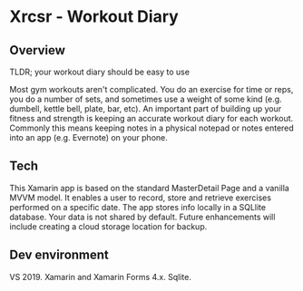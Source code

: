 # Xrcsr - Workout Diary

## Overview
TLDR; your workout diary should be easy to use

Most gym workouts aren't complicated. You do an exercise for time or reps, you do a number of sets, and sometimes use a weight of some kind (e.g. dumbell, kettle bell, plate, bar, etc). An important part of building up your fitness and strength is keeping an accurate workout diary for each workout. Commonly this means keeping notes in a physical notepad or notes entered into an app (e.g. Evernote) on your phone. 

## Tech
This Xamarin app is based on the standard MasterDetail Page and a vanilla MVVM model. It enables a user to record, store and retrieve exercises performed on a specific date. The app stores info locally in a SQLlite database. Your data is not shared by default. Future enhancements will include creating a cloud storage location for backup.

## Dev environment
VS 2019. Xamarin and Xamarin Forms 4.x. Sqlite.
